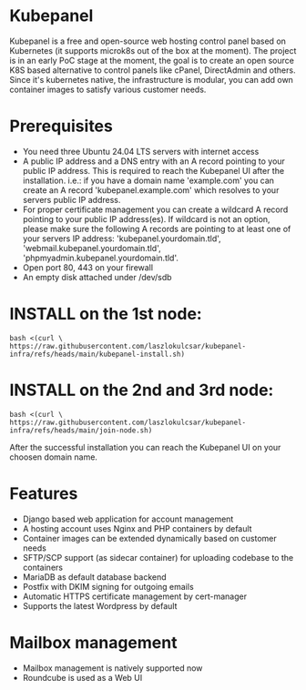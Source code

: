 # Kubepanel

Kubepanel is a free and open-source web hosting control panel based on Kubernetes (it supports microk8s out of the box at the moment).
The project is in an early PoC stage at the moment, the goal is to create an open source K8S based alternative to control panels like cPanel, DirectAdmin and others.
Since it's kubernetes native, the infrastructure is modular, you can add own container images to satisfy various customer needs.

# Prerequisites

- You need three Ubuntu 24.04 LTS servers with internet access 
- A public IP address and a DNS entry with an A record pointing to your public IP address. This is required to reach the Kubepanel UI after the installation. i.e.: if you have a domain name 'example.com' you can create an A record 'kubepanel.example.com' which resolves to your servers public IP address.
- For proper certificate management you can create a wildcard A record pointing to your public IP address(es). If wildcard is not an option, please make sure the following A records are pointing to at least one of your servers IP address: 'kubepanel.yourdomain.tld', 'webmail.kubepanel.yourdomain.tld', 'phpmyadmin.kubepanel.yourdomain.tld'.
- Open port 80, 443 on your firewall
- An empty disk attached under /dev/sdb
  
# INSTALL on the 1st node:

```
bash <(curl \
https://raw.githubusercontent.com/laszlokulcsar/kubepanel-infra/refs/heads/main/kubepanel-install.sh)
```
# INSTALL on the 2nd and 3rd node:

```
bash <(curl \
https://raw.githubusercontent.com/laszlokulcsar/kubepanel-infra/refs/heads/main/join-node.sh)
```

After the successful installation you can reach the Kubepanel UI on your choosen domain name.


# Features

- Django based web application for account management
- A hosting account uses Nginx and PHP containers by default
- Container images can be extended dynamically based on customer needs
- SFTP/SCP support (as sidecar container) for uploading codebase to the containers
- MariaDB as default database backend
- Postfix with DKIM signing for outgoing emails
- Automatic HTTPS certificate management by cert-manager
- Supports the latest Wordpress by default

# Mailbox management

- Mailbox management is natively supported now
- Roundcube is used as a Web UI
